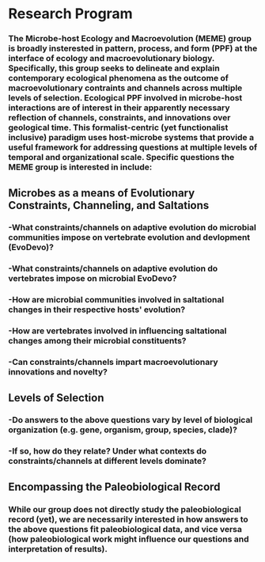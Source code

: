 # Research Program

### The Microbe-host Ecology and Macroevolution (MEME) group is broadly insterested in pattern, process, and form (PPF) at the interface of ecology and macroevolutionary biology. Specifically, this group seeks to delineate and explain contemporary ecological phenomena as the outcome of macroevolutionary contraints and channels across multiple levels of selection. Ecological PPF involved in microbe-host interactions are of interest in their apparently necessary reflection of channels, constraints, and innovations over geological time. This formalist-centric (yet functionalist inclusive) paradigm uses host-microbe systems that provide a useful framework for addressing questions at multiple levels of temporal and organizational scale. Specific questions the MEME group is interested in include:

## Microbes as a means of Evolutionary Constraints, Channeling, and Saltations

### -What constraints/channels on adaptive evolution do microbial communities impose on vertebrate evolution and devlopment (EvoDevo)? 
### -What constraints/channels on adaptive evolution do vertebrates impose on microbial EvoDevo?
### -How are microbial communities involved in saltational changes in their respective hosts' evolution?
### -How are vertebrates involved in influencing saltational changes among their microbial constituents?
### -Can constraints/channels impart macroevolutionary innovations and novelty?

## Levels of Selection
 
### -Do answers to the above questions vary by level of biological organization (e.g. gene, organism, group, species, clade)?
### -If so, how do they relate? Under what contexts do constraints/channels at different levels dominate?

## Encompassing the Paleobiological Record

### While our group does not directly study the paleobiological record (yet), we are necessarily interested in how answers to the above questions fit paleobiological data, and vice versa (how paleobiological work might influence our questions and interpretation of results).
